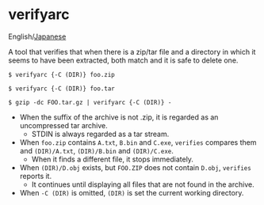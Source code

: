 verifyarc
=========

English/[Japanese](./README_ja.md)

A tool that verifies that when there is a zip/tar file and a directory in which it seems to have been extracted, both match and it is safe to delete one.

```
$ verifyarc {-C (DIR)} foo.zip
```

```
$ verifyarc {-C (DIR)} foo.tar
```

```
$ gzip -dc FOO.tar.gz | verifyarc {-C (DIR)} -
```

- When the suffix of the archive is not .zip, it is regarded as an uncompressed tar archive.
    - STDIN is always regarded as a tar stream.
- When `foo.zip` contains `A.txt`, `B.bin` and `C.exe`, `verifies` compares them and `(DIR)/A.txt`, `(DIR)/B.bin` and `(DIR)/C.exe`.
    - When it finds a different file, it stops immediately.
- When `(DIR)/D.obj` exists, but `FOO.ZIP` does not contain `D.obj`, `verifies` reports it.
    - It continues until displaying all files that are not found in the archive.
- When `-C (DIR)` is omitted, `(DIR)` is set the current working directory.
